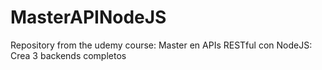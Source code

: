 # MasterAPINodeJS
Repository from the udemy course: Master en APIs RESTful con NodeJS: Crea 3 backends completos
